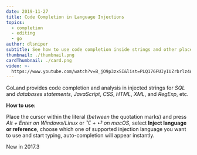 ```yaml
---
date: 2019-11-27
title: Code Completion in Language Injections
topics:
  - completion
  - editing
  - go
author: dlsniper
subtitle: See how to use code completion inside strings and other places
thumbnail: ./thumbnail.png
cardThumbnail: ./card.png
video: >-
  https://www.youtube.com/watch?v=B_jO9p3zxSI&list=PLQ176FUIyIUZrbrlz4AY1V8VzBJKZyVlW&index=14
---
```

GoLand provides code completion and analysis in injected strings for _SQL_ and
_databases statements_, _JavaScript_, _CSS_, _HTML_, _XML_, and _RegExp_, etc.

**How to use:**

Place the cursor within the literal (_between_ the quotation marks) and press
_Alt + Enter on Windows/Linux_ or _⌥ + ⏎ on macOS_, select **Inject language or reference**,
choose which one of supported injection language you want to use and
start typing, auto-completion will appear instantly.

<span class="tag is-rounded">New in 2017.3</span>

